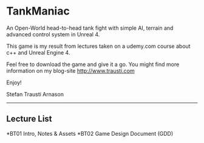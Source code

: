 # TankManiac
An Open-World head-to-head tank fight with simple AI, terrain and advanced control system in Unreal 4.

This game is my result from lectures taken on a udemy.com course about c++ and Unreal Engine 4. 

Feel free to download the game and give it a go. 
You might find more information on my blog-site http://www.trausti.com 

Enjoy!

Stefan Trausti Arnason

---

## Lecture List
*BT01 Intro, Notes & Assets
*BT02 Game Design Document (GDD)
